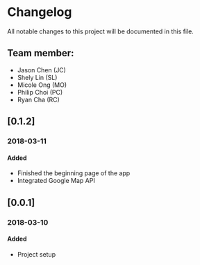 # Changelog
All notable changes to this project will be documented in this file.

## Team member:
  - Jason Chen (JC)
  - Shely Lin (SL)
  - Micole Ong (MO)
  - Philip Choi (PC)
  - Ryan Cha (RC)

## [0.1.2]
### 2018-03-11
#### Added
  - Finished the beginning page of the app
  - Integrated Google Map API  

## [0.0.1]
### 2018-03-10
#### Added
  - Project setup

